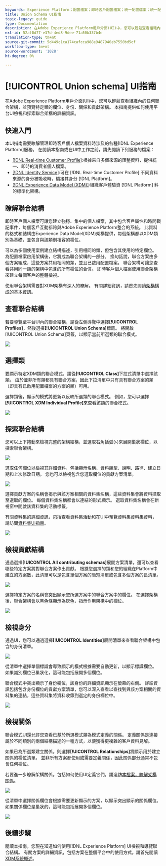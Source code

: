 ```yaml
---
keywords: Experience Platform；配置檔案；即時客戶配置檔案；統一配置檔案；統一配置檔案；統一配置檔案；配置檔案；rtcp；啟用配置檔案；啟用配置檔案；聯合模式；聯合配置檔案；聯合配置檔案
title: Union Schema UI指南
topic-legacy: guide
type: Documentation
description: 在Adobe Experience Platform用戶介面(UI)中，您可以輕鬆查看組織內的任何聯合架構，並預覽特定類的欄位、身份、關係和貢獻架構。 本指南提供如何使用平台UI檢視和探索聯合架構的詳細資訊。
exl-id: 52af0d77-e37d-4ed8-9dee-71a50b337b4e
translation-type: tm+mt
source-git-commit: 5d449c1ca174cafcca988e9487940eb7550bd5cf
workflow-type: tm+mt
source-wordcount: '1028'
ht-degree: 0%

---
```


# [!UICONTROL Union schema] UI指南

在Adobe Experience Platform用戶介面(UI)中，您可以輕鬆查看組織內的任何聯合架構，並預覽特定類的欄位、身份、關係和貢獻架構。 本指南提供如何使用平台UI檢視和探索聯合架構的詳細資訊。

## 快速入門

本UI指南需要瞭解管理即時客戶個人檔案資料時涉及的各種[!DNL Experience Platform]服務。 在閱讀本指南或在UI中工作之前，請先閱讀下列服務的檔案：

* [[!DNL Real-time Customer Profile]](../home.md):根據來自多個來源的匯整資料，提供統一、即時的消費者個人檔案。
* [[!DNL Identity Service]](../../identity-service/home.md):可在 [!DNL Real-time Customer Profile] 不同資料來源的身分被吸收時，橋接其身分 [!DNL Platform]。
* [[!DNL Experience Data Model (XDM)]](../../xdm/home.md):組織客戶體驗資 [!DNL Platform] 料的標準化架構。

## 瞭解聯合結構

即時客戶個人檔案可讓您建立強穩、集中的個人檔案，其中包含客戶屬性和時間戳記事件，每個客戶互動都跨與Adobe Experience Platform整合的系統。 此資料的格式和結構由Experience Data Model(XDM)架構提供，每個架構都以XDM類別為基礎，並包含與該類別相容的欄位。

可以為多個使用案例建立結構描述，引用相同的類，但包含其使用的特定欄位。 為配置檔案啟用架構後，它將成為聯合架構的一部分。 換句話說，聯合方案由多個方案組成，這些方案共用相同的類，並且已啟用配置檔案。 聯合架構可讓您查看共用同一類的架構中包含的所有欄位的合併。 即時客戶個人檔案使用聯合架構來建立每個客戶的整體檢視。

使用聯合架構需要對XDM架構有深入的瞭解。 有關詳細資訊，請首先閱讀[架構構成的基本資訊](../../xdm/schema/composition.md)。

## 查看聯合結構

若要導覽至平台UI內的聯合結構，請從左側導覽中選擇&#x200B;**[!UICONTROL Profiles]**，然後選擇&#x200B;**[!UICONTROL Union Schema]**&#x200B;標籤。 將開啟[!UICONTROL Union Schema]頁籤，以顯示當前所選類的聯合模式。

![](../images/union-schema/union-schema-landing.png)

## 選擇類

要顯示特定XDM類的聯合模式，請從&#x200B;**[!UICONTROL Class]**&#x200B;下拉式清單中選擇該類。 由於並非所有類都具有聯合方案，因此下拉清單中只有具有聯合方案的類（即具有已啟用配置檔案的方案的類）可用。

選擇類後，顯示的模式將更新以反映所選類的聯合模式。 例如，您可以選擇&#x200B;**[!UICONTROL XDM Individual Profile]**&#x200B;來查看該類的聯合模式。

![](../images/union-schema/union-schema-class.png)

## 探索聯合結構

您可以上下捲動來檢視完整的架構結構，並選取右角括弧(`>`)來展開巢狀欄位，以探索聯合架構。

![](../images/union-schema/union-schema-explore.png)

選取任何欄位以檢視其詳細資料，包括顯示名稱、資料類型、說明、路徑、建立日期和上次修改日期。 您也可以檢視包含您選取欄位的貢獻方案清單。

![](../images/union-schema/union-schema-explore-field.png)

選擇貢獻方案的名稱會揭示與該方案相關的資料集名稱，這些資料集會將資料擷取至選取的欄位。 每個資料集名稱都會以連結的形式顯示。 選取資料集名稱會在新視窗中開啟該資料集的活動標籤。

有關資料集的詳細資訊，包括查看資料集活動和在UI中預覽資料集資料集資料，請訪問[資料集UI指南](../../catalog/datasets/user-guide.md)。

![](../images/union-schema/union-schema-field-datasets.png)

## 檢視貢獻結構

通過選擇&#x200B;**[!UICONTROL All contributing schemas]**&#x200B;展開方案清單，還可以查看哪些特定方案將對聯合方案作出貢獻。 根據您選擇的類和您的組織在Platform中建立的方案數，此清單可以是包含單個方案的簡短清單或包含多個方案的長清單。

![](../images/union-schema/union-schema-contributing-schemas.png)

選擇特定方案的名稱會突出顯示您所選方案中的聯合方案中的欄位。 在選擇架構後，聯合架構會以黑色條顯示為灰色，指示作用架構中的欄位。

![](../images/union-schema/union-schema-select-schema.png)

## 檢視身分

通過UI，您可以通過選擇&#x200B;**[!UICONTROL Identities]**&#x200B;展開清單來查看聯合架構中包含的身份清單。

![](../images/union-schema/union-schema-identities.png)

從清單中選擇單個標識會導致顯示的模式根據需要自動更新，以顯示標識欄位。 如果識別欄位已巢狀化，這可能包括展開多個欄位。

聯合模式中突出顯示了身份欄位，該身份的詳細資訊顯示在螢幕的右側。 詳細資訊包括包含身份欄位的貢獻方案清單，您可以深入查看以查找到與該方案相關的資料集的連結，這些資料集將資料收錄到選定的身份欄位中。

![](../images/union-schema/union-schema-select-identity.png)

## 檢視關係

聯合模式UI還允許您查看已基於所選模式類為模式定義的關係。 定義關係是連接屬於不同類別的兩個結構描述的一種方式，以便獲得更複雜的客戶資料見解。

如果已為所選類建立關係，則選擇&#x200B;**[!UICONTROL Relationships]**&#x200B;將顯示用於建立關係的欄位清單。 並非所有方案都使用或需要定義關係，因此關係部分通常不包含任何欄位。

若要進一步瞭解架構關係，包括如何使用UI定義它們，請造訪[本檔案，瞭解架構關係](../../xdm/tutorials/relationship-ui.md)。

![](../images/union-schema/union-schema-relationships.png)

從清單中選擇關係欄位會根據需要更新顯示的方案，以顯示突出顯示的關係欄位。 如果關係欄位是巢狀的，這可能包括展開多個欄位。

![](../images/union-schema/union-schema-select-relationship.png)

## 後續步驟

閱讀本指南，您現在知道如何使用[!DNL Experience Platform] UI檢視和導覽聯合結構。 有關方案的詳細資訊，包括方案在整個平台中的使用方式，請首先閱讀[XDM系統概述](../../xdm/home.md)。
